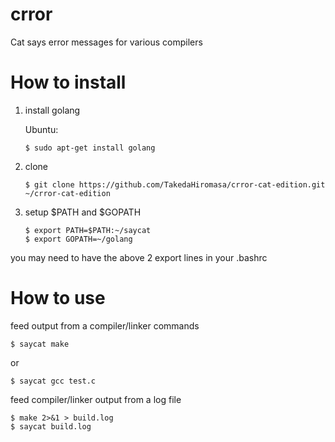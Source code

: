crror
=====

Cat says error messages for various compilers


How to install
==============

1. install golang
   
   Ubuntu:
   ```
   $ sudo apt-get install golang
   ```

2. clone
   ```
   $ git clone https://github.com/TakedaHiromasa/crror-cat-edition.git ~/crror-cat-edition
   ```

3. setup $PATH and $GOPATH
   ```
   $ export PATH=$PATH:~/saycat
   $ export GOPATH=~/golang
   ```

you may need to have the above 2 export lines in your .bashrc


How to use
==========

feed output from a compiler/linker commands

    $ saycat make
 
    
or

    $ saycat gcc test.c


feed compiler/linker output from a log file

    $ make 2>&1 > build.log
    $ saycat build.log


